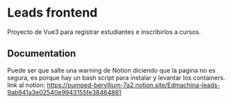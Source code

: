 # Leads frontend
Proyecto de Vue3 para registrar estudiantes e inscribirlos a cursos.

## Documentation
Puede ser que salte una warning de Notion diciendo que la pagina no es segura, es porque hay un bash script para instalar y levantar los containers.
link al notion: https://pumped-beryllium-7a2.notion.site/Edmachina-leads-9ab941a3e02540e9943155fe38464861
